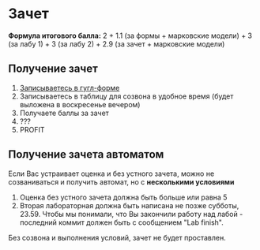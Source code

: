 # Зачет

**Формула итогового балла:**
2 + 1.1 (за формы + марковские модели) + 3 (за лабу 1) + 3 (за лабу 2) + 2.9 (за зачет + марковские модели)

## Получение зачет

1. [Записываетесь в гугл-форме](https://docs.google.com/forms/d/e/1FAIpQLSc_nHIPoJ4nhvt21kCMBsrIO5ml4xKHN3aYgJ_bwHjXWmHRTg/viewform?usp=sf_link)
2. Записываетесь в таблицу для созвона в удобное время  (будет выложена в воскресенье вечером)
3. Получаете баллы за зачет 
4. ???
5. PROFIT

## Получение зачета автоматом

Если Вас устраивает оценка и без устного зачета, можно не созваниваться и получить автомат, но с **несколькими условиями**

1. Оценка без устного зачета должна быть больше или равна 5 
2. Вторая лабораторная должна быть написана не позже субботы, 23.59. Чтобы мы понимали, что Вы закончили работу над лабой - последний коммит должен быть с сообщением "Lab finish".

Без созвона и выполнения условий, зачет не будет проставлен.
